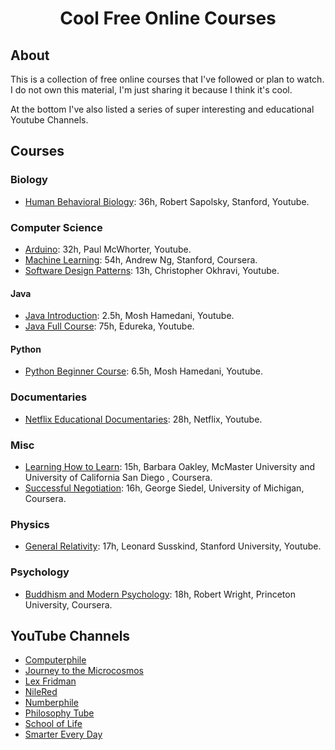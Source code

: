 <h1 align="center">Cool Free Online Courses</h1>

## About
This is a collection of free online courses that I've followed or plan to watch. I do not own this material, I'm just sharing it because I think it's cool.

At the bottom I've also listed a series of super interesting and educational Youtube Channels.

## Courses

### Biology
- [Human Behavioral Biology](https://www.youtube.com/playlist?list=PL848F2368C90DDC3D "Human Behavioral Biology"): 36h, Robert Sapolsky, Stanford, Youtube.

### Computer Science
- [Arduino](https://www.youtube.com/playlist?list=PLGs0VKk2DiYw-L-RibttcvK-WBZm8WLEP "Arduino"): 32h, Paul McWhorter, Youtube.
- [Machine Learning](https://www.coursera.org/learn/machine-learning "Machine Learning"): 54h, Andrew Ng, Stanford, Coursera.
- [Software Design Patterns](https://www.youtube.com/playlist?list=PLrhzvIcii6GNjpARdnO4ueTUAVR9eMBpc "Software Design Patterns"): 13h, Christopher Okhravi, Youtube.

#### Java
- [Java Introduction](https://www.youtube.com/watch?v=eIrMbAQSU34 "Java Introduction"): 2.5h, Mosh Hamedani, Youtube.
- [Java Full Course](https://www.youtube.com/playlist?list=PL9ooVrP1hQOHb4bxoHauWVwNg4FweDItZ "Java Full Course"): 75h, Edureka, Youtube.

#### Python
- [Python Beginner Course](https://m.youtube.com/watch?v=_uQrJ0TkZlc "Python Beginner Course"): 6.5h, Mosh Hamedani, Youtube.

### Documentaries
- [Netflix Educational Documentaries](https://www.youtube.com/playlist?list=PLvahqwMqN4M0GRkZY8WkLZMb6Z-W7qbLA "Netflix Educational Documentaries"): 28h, Netflix, Youtube.

### Misc
- [Learning How to Learn](https://www.coursera.org/learn/learning-how-to-learn "Learning How to Learn"): 15h, Barbara Oakley, McMaster University and University of California San Diego , Coursera.
- [Successful Negotiation](https://www.coursera.org/learn/negotiation-skills "Successful Negotiation"): 16h, George Siedel, University of Michigan, Coursera.

### Physics
- [General Relativity](https://www.youtube.com/playlist?list=PLpGHT1n4-mAvcXwzOIz3dHnGZaQP1LEib "General Relativity"): 17h, Leonard Susskind, Stanford University, Youtube.

### Psychology
- [Buddhism and Modern Psychology](https://www.coursera.org/learn/science-of-meditation "Buddhism and Modern Psychology"): 18h, Robert Wright, Princeton University, Coursera.

## YouTube Channels
- [Computerphile](https://www.youtube.com/channel/UC9-y-6csu5WGm29I7JiwpnA "Computerphile")
- [Journey to the Microcosmos](https://www.youtube.com/channel/UCBbnbBWJtwsf0jLGUwX5Q3g "Journey to the Microcosmos")
- [Lex Fridman](https://www.youtube.com/channel/UCSHZKyawb77ixDdsGog4iWA "Lex Fridman")
- [NileRed](https://www.youtube.com/channel/UCFhXFikryT4aFcLkLw2LBLA "NileRed")
- [Numberphile](https://www.youtube.com/channel/UCoxcjq-8xIDTYp3uz647V5A "Numberphile")
- [Philosophy Tube](https://www.youtube.com/channel/UC2PA-AKmVpU6NKCGtZq_rKQ "Philosophy Tube")
- [School of Life](https://www.youtube.com/channel/UC7IcJI8PUf5Z3zKxnZvTBog "School of Life")
- [Smarter Every Day](https://www.youtube.com/channel/UC6107grRI4m0o2-emgoDnAA "SmarterEveryDay")
